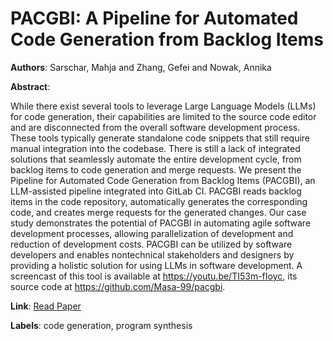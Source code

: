 # PACGBI: A Pipeline for Automated Code Generation from Backlog Items

**Authors**: Sarschar, Mahja and Zhang, Gefei and Nowak, Annika

**Abstract**:

While there exist several tools to leverage Large Language Models (LLMs) for code generation, their capabilities are limited to the source code editor and are disconnected from the overall software development process. These tools typically generate standalone code snippets that still require manual integration into the codebase. There is still a lack of integrated solutions that seamlessly automate the entire development cycle, from backlog items to code generation and merge requests. We present the Pipeline for Automated Code Generation from Backlog Items (PACGBI), an LLM-assisted pipeline integrated into GitLab CI. PACGBI reads backlog items in the code repository, automatically generates the corresponding code, and creates merge requests for the generated changes. Our case study demonstrates the potential of PACGBI in automating agile software development processes, allowing parallelization of development and reduction of development costs. PACGBI can be utilized by software developers and enables nontechnical stakeholders and designers by providing a holistic solution for using LLMs in software development. A screencast of this tool is available at https://youtu.be/TI53m-fIoyc, its source code at https://github.com/Masa-99/pacgbi.

**Link**: [Read Paper](https://doi.org/10.1145/3691620.3695346)

**Labels**: code generation, program synthesis
